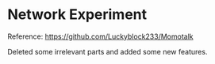 # Network Experiment

Reference: https://github.com/Luckyblock233/Momotalk

Deleted some irrelevant parts and added some new features.
